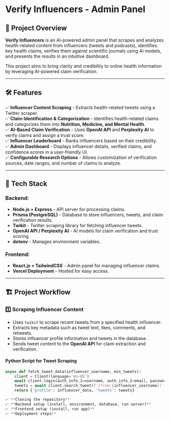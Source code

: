 # Verify Influencers - Admin Panel

## 🚀 Project Overview

**Verify Influencers** is an AI-powered admin panel that scrapes and analyzes health-related content from influencers (tweets and podcasts), identifies key health claims, verifies them against scientific journals using AI models, and presents the results in an intuitive dashboard. 

This project aims to bring clarity and credibility to online health information by leveraging AI-powered claim verification.

---

## 🛠 Features

✅ **Influencer Content Scraping** - Extracts health-related tweets using a Twitter scraper.  
✅ **Claim Identification & Categorization** - Identifies health-related claims and categorizes them into **Nutrition, Medicine, and Mental Health**.  
✅ **AI-Based Claim Verification** - Uses **OpenAI API** and **Perplexity AI** to verify claims and assign a trust score.  
✅ **Influencer Leaderboard** - Ranks influencers based on their credibility.  
✅ **Admin Dashboard** - Displays influencer details, verified claims, and confidence scores in a user-friendly UI.  
✅ **Configurable Research Options** - Allows customization of verification sources, date ranges, and number of claims to analyze.  

---

## 📌 Tech Stack

### **Backend**:
- **Node.js + Express** - API server for processing claims.
- **Prisma (PostgreSQL)** - Database to store influencers, tweets, and claim verification results.
- **Twikit** - Twitter scraping library for fetching influencer tweets.
- **OpenAI API / Perplexity AI** - AI models for claim verification and trust scoring.
- **dotenv** - Manages environment variables.

### **Frontend**:
- **React.js + TailwindCSS** - Admin panel for managing influencer claims.
- **Vercel Deployment** - Hosted for easy access.

---

## 🏗 Project Workflow

### **1️⃣ Scraping Influencer Content**
- Uses `twikit` to scrape recent tweets from a specified health influencer.
- Extracts key metadata such as tweet text, likes, comments, and retweets.
- Stores influencer profile information and tweets in the database.
- Sends tweet content to the **OpenAI API** for claim extraction and verification.

#### **Python Script for Tweet Scraping**
```python
async def fetch_tweet_data(influencer_username, min_tweets):
    client = Client(language='en-US')
    await client.login(auth_info_1=username, auth_info_2=email, password=password)
    tweets = await client.search_tweet(f'(from:{influencer_username})', product='Top')
    return {'profile': influencer_data, 'tweets': tweets}

✅ **Cloning the repository**  
✅ **Backend setup (install, environment, database, run server)**  
✅ **Frontend setup (install, run app)**  
✅ **Deployment steps** 
